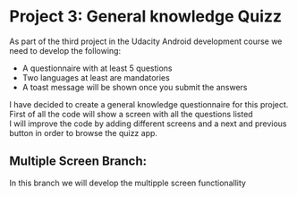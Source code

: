 <h1> Project 3: General knowledge Quizz </h1>

<p>As part of the third project in the Udacity Android development course we
need to develop the following: </p>

<ul>
  <li>A questionnaire with at least 5 questions</li>
  <li>Two languages at least are mandatories</li>
  <li>A toast message will be shown once you submit the answers</li>
</ul>

<p>I have decided to create a general knowledge questionnaire for this project.
First of all the code will show a screen with all the questions listed <br>
I will improve the code by adding different screens and a next and previous button in order
to browse the quizz app.
<h2>Multiple Screen Branch:</h2>
<p>In this branch we will develop the multipple screen functionallity</p></p>
